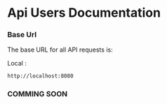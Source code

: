# Api Users Documentation

### Base Url

The base URL for all API requests is:

Local :

```bash
http://localhost:8080
```

### COMMING SOON